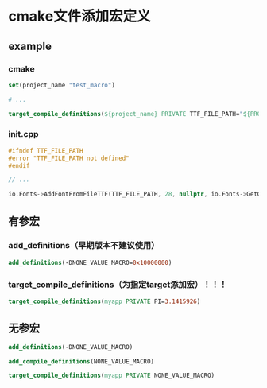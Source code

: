 # cmake文件添加宏定义

## example

### cmake

```cmake
set(project_name "test_macro")

# ...

target_compile_definitions(${project_name} PRIVATE TTF_FILE_PATH="${PROJECT_SOURCE_DIR}/ttf/SmileySans-Oblique.ttf")
```

### init.cpp

```C++
#ifndef TTF_FILE_PATH
#error "TTF_FILE_PATH not defined"
#endif

// ...

io.Fonts->AddFontFromFileTTF(TTF_FILE_PATH, 28, nullptr, io.Fonts->GetGlyphRangesChineseFull());
```

## 有参宏

### add_definitions（早期版本不建议使用）

```cmake
add_definitions(-DNONE_VALUE_MACRO=0x10000000)
```

### target_compile_definitions（为指定target添加宏）！！！

```cmake
target_compile_definitions(myapp PRIVATE PI=3.1415926)
```

## 无参宏

```cmake
add_definitions(-DNONE_VALUE_MACRO)

add_compile_definitions(NONE_VALUE_MACRO)

target_compile_definitions(myapp PRIVATE NONE_VALUE_MACRO)
```

